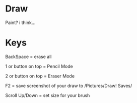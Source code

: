 # Draw
Paint? i think...


# Keys

BackSpace = erase all

1 or button on top = Pencil Mode

2 or button on top = Eraser Mode

F2 = save screenshot of your draw to /Pictures/Draw! Saves/

Scroll Up/Down = set size for your brush
